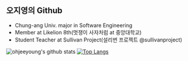 ## 오지영의 Github
- Chung-ang Univ. major in Software Engineering
- Member at Likelion 8th(멋쟁이 사자처럼 at 중앙대학교)
- Student Teacher at Sullivan Project(설리번 프로젝트 @sullivanproject)

![ohjeeyoung's github stats](https://github-readme-stats.vercel.app/api?username=ohjeeyoung&show_icons=true&theme=default) 
[![Top Langs](https://github-readme-stats.vercel.app/api/top-langs/?username=ohjeeyoung&layout=compact)](https://github.com/ohjeeyoung/github-readme-stats)

<!--
**ohjeeyoung/ohjeeyoung** is a ✨ _special_ ✨ repository because its `README.md` (this file) appears on your GitHub profile.
 
Here are some ideas to get you started:

- 🔭 I’m currently working on ...
- 🌱 I’m currently learning ...
- 👯 I’m looking to collaborate on ...
- 🤔 I’m looking for help with ...
- 💬 Ask me about ...
- 📫 How to reach me: ...
- 😄 Pronouns: ...
- ⚡ Fun fact: ...
-->
